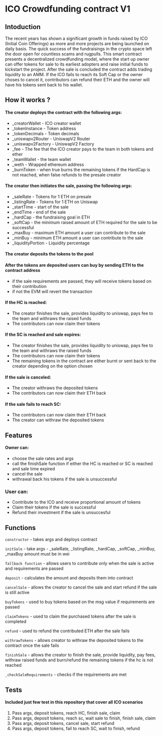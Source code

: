 # ICO Crowdfunding contract V1


## Intoduction
The recent years has shown a significant growth in funds raised by ICO (Initial Coin Offerings) as more and more projects are being launched on daily basis. The quick success of the fundraisings in the crypto space left the door open for countless scams and rugpulls. This smart contract presents a decentralized crowdfunding model, where the start up owner can offer tokens for sale to its earliest adopters and raise initial funds to kickstart the project. After the sale is concluded the contract adds trading liquidity to an AMM. If the ICO fails to reach its Soft Cap or the owner choses to cancel it, contributors can refund their ETH and the owner will have his tokens sent back to his wallet.


## How it works ?
#### The creator deploys the contract with the following args:
- _creatorWallet - ICO creator wallet
- _tokenInstance - Token address
- _tokenDecimals - Token decimals
- _uniswapv2Router - UniswapV2 Router
- _uniswapv2Factory - UniswapV2 Factory
- _fee - The fee that the ICO creator pays to the team in both tokens and ether
- _teamWallet - the team wallet
- _weth - Wrapped ethereum address
- _burnToken - when true burns the remaining tokens if the HardCap is not reached, when false refunds to the presale creator
#### The creator then initiates the sale, passing the following args:
- _saleRate - Tokens for 1 ETH on presale
- _listingRate - Tokens for 1 ETH on Uniswap
- _startTime - start of the sale
- _endTime - end of the sale
- _hardCap - the fundraising goal in ETH
- _softCap - the minimum raised amount of ETH required for the sale to be successful
- _maxBuy - maximum ETH amount a user can contribute to the sale
- _minBuy - minimum ETH amount a user can contribute to the sale
- _liquidityPortion - Liquidity percentage 
####  The creator deposits the tokens to the pool
#### After the tokens are deposited users can buy by sending ETH to the contract address
- if the sale requirements are passed, they will receive tokens based on their contribution
- if not the EVM will revert the transaction
#### If the HC is reached:
- The creator finishes the sale, provides liquidity to uniswap, pays fee to the team and withraws the raised funds
- The contributors can now claim their tokens
#### If the SC is reached and sale expires:
- The creator finishes the sale, provides liquidity to uniswap, pays fee to the team and withraws the raised funds
- The contributors can now claim their tokens
- The remaining tokens in the contract are either burnt or sent back to the creator depending on the option chosen
#### If the sale is canceled:
- The creator withraws the deposited tokens
- The contributors can now claim their ETH back
#### If the sale fails to reach SC: 
- The contributors can now claim their ETH back
- The creator can withraw the deposited tokens


## Features
#### Owner can:
- choose the sale rates and args
- call the finishSale function if either the HC is reached or SC is reached and sale time expired
- cancel the sale 
- withrawal back his tokens if the sale is unsuccessful

### User can:
- Contribute to the ICO and receive proportional amount of tokens
- Claim their tokens if the sale is successful
- Refund their investment if the sale is unsuccesful


## Functions
 `constructor`  - takes args and deploys contract

 `initSale`  - take args - _saleRate, _listingRate, _hardCap, _softCap, _minBuy, _maxBuy amount must be in wei

 `fallback function`  - allows users to contribute only when the sale is active and requirements are passed

 `deposit`  - calculates the amount and deposits them into contract

 `cancelSale`  - allows the creator to cancel the sale and start refund if the sale is still active

 `buyTokens`  - used to buy tokens based on the msg value if requirements are passed

 `claimTokens`  - used to claim the purchased tokens after the sale is completed

 `refund`  - used to refund the contributed ETH after the sale fails

 `withrawTokens`  - allows creator to withraw the deposited tokens to the contract once the sale fails

 `finishSale`  - allows the creator to finish the sale, provide liquidity, pay fees, withraw raised funds and burn/refund the remaining tokens if the hc is not reached

 `_checkSaleRequirements`  - checks if the requirements are met

## Tests
#### Included just few test in this repository that cover all ICO scenarios
1. Pass args, deposit tokens, reach HC, finish sale, claim
2. Pass args, deposit tokens, reach sc, wait sale to finish, finish sale, claim
3. Pass args, deposit tokens, cancel sale, start refund
4. Pass args, deposit tokens, fail to reach SC, wait to finish, refund